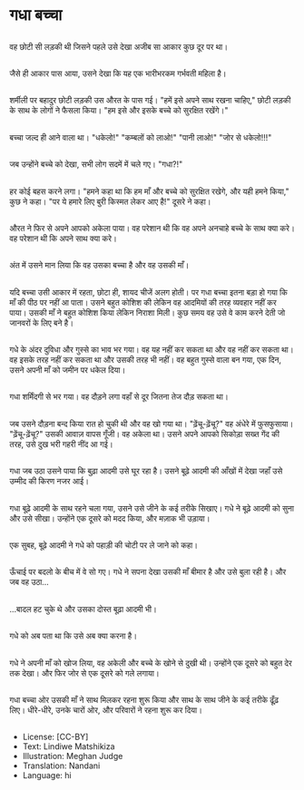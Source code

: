 # गधा बच्चा

##
वह छोटी सी लड़की थी जिसने पहले उसे देखा अजीब सा आकार कुछ दूर पर था।

##
जैसे ही आकार पास आया, उसने देखा कि यह एक भारीभरकम गर्भवती महिला है।

##
शर्मीली पर बहादुर छोटी लड़की उस औरत के पास गई। "हमें इसे अपने साथ रखना चाहिए," छोटी लड़की के साथ के लोगों ने फैसला किया। "हम इसे और इसके बच्चे को सुरक्षित रखेंगे।"

##
बच्चा जल्द ही आने वाला था। "धकेलो!" "कम्बलों को लाओ!" "पानी लाओ!" "जोर से धकेलो!!!"

##
जब उन्होंने बच्चे को देखा, सभी लोग सदमें में चले गए। "गधा?!"

##
हर कोई बहस करने लगा। "हमने कहा था कि हम माँ और बच्चे को सुरक्षित रखेगे, और यही हमने किया," कुछ ने कहा। "पर ये हमारे लिए बुरी किस्मत लेकर आए है!" दूसरे ने कहा।

##
औरत ने फिर से अपने आपको अकेला पाया। वह परेशान थी कि वह अपने अनचाहे बच्चे के साथ क्या करे। वह परेशान थी कि अपने साथ क्या करे।

##
अंत में उसने मान लिया कि वह उसका बच्चा है और वह उसकी माँ।

##
यदि बच्चा उसी आकार में रहता, छोटा ही, शायद चीजें अलग होती। पर गधा बच्चा इतना बड़ा हो गया कि माँ की पीठ पर नहीं आ पाता। उसने बहुत कोशिश की लेकिन वह आदमियों की तरह व्यवहार नहीं कर पाया। उसकी माँ ने बहुत कोशिश किया लेकिन निराशा मिली। कुछ समय वह उसे वे काम करने देती जो जानवरों के लिए बने है।

##
गधे के अंदर दुविधा और गुस्से का भाव भर गया। वह यह नहीं कर सकता था और वह नहीं कर सकता था। वह इसके तरह नहीं कर सकता था और उसकी तरह भी नहीं। वह बहुत गुस्से वाला बन गया, एक दिन, उसने अपनी माँ को जमीन पर धकेल दिया।

##
गधा शर्मिंदगी से भर गया। वह दौड़ने लगा वहाँ से दूर जितना तेज दौड़ सकता था।

##
जब उसने दौड़ना बन्द किया रात हो चुकी थी और वह खो गया था। "ढ़ेंचू-ढ़ेंचू?" वह अंधेरे में फुसफुसाया। "ढ़ेंचू-ढ़ेंचू?" उसकी आवाज़ वापस गूँजी। वह अकेला था। उसने अपने आपको सिकोड़ा सख्त गेंद की तरह, उसे दुख भरी गहरी नींद आ गई।

##
गधा जब उठा उसने पाया कि बुढ़ा आदमी उसे घूर रहा है। उसने बूढ़े आदमी की आँखों में देखा जहाँ उसे उम्मीद की किरण नजर आई।

##
गधा बूढ़े आदमी के साथ रहने चला गया, उसने उसे जीने के कई तरीके सिखाए। गधे ने बूढ़े आदमी को सुना और उसे सीखा। उन्होंने एक दूसरे को मदद किया, और मज़ाक भी उड़ाया।

##
एक सुबह, बूढ़े आदमी ने गधे को पहाड़ी की चोटी पर ले जाने को कहा।

##
ऊँचाई पर बदलो के बीच में वे सो गए। गधे ने सपना देखा उसकी माँ बीमार है और उसे बुला रही है। और जब वह उठा...

##
...बादल हट चुके थे और उसका दोस्त बूढ़ा आदमी भी।

##
गधे को अब पता था कि उसे अब क्या करना है।

##
गधे ने अपनी माँ को खोज लिया, वह अकेली और बच्चे के खोने से दुखी थी। उन्होंने एक दूसरे को बहुत देर तक देखा। और फिर जोर से एक दूसरे को गले लगाया।

##
गधा बच्चा ओर उसकी माँ ने साथ मिलकर रहना शुरू किया और साथ के साथ जीने के कई तरीके ढूँढ़ लिए। धीरे-धीरे, उनके चारों ओर, और परिवारों ने रहना शुरू कर दिया।

##
* License: [CC-BY]
* Text: Lindiwe Matshikiza
* Illustration: Meghan Judge
* Translation: Nandani
* Language: hi
